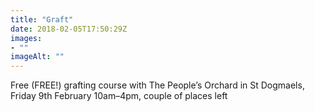 ```yaml
---
title: "Graft"
date: 2018-02-05T17:50:29Z
images: 
- ""
imageAlt: ""
---
```


Free (FREE!) grafting course with The People’s Orchard in St Dogmaels, Friday 9th February 10am–4pm, couple of places left
